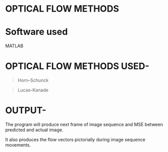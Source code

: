 # OPTICAL FLOW METHODS

# Software used 
MATLAB

# OPTICAL FLOW METHODS USED-
 > Horn–Schunck
 
 > Lucas–Kanade
 
# OUTPUT-
 The program will produce next frame of image sequence and MSE between predicted and actual image.
 
 It also produces the flow vectors pictorially during image sequence movements.
